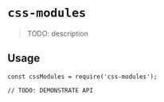 # `css-modules`

> TODO: description

## Usage

```
const cssModules = require('css-modules');

// TODO: DEMONSTRATE API
```
